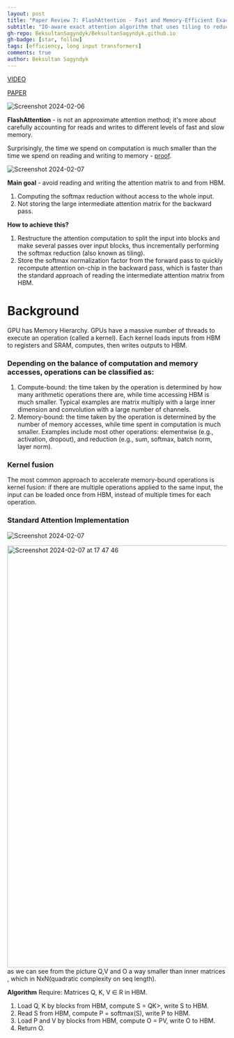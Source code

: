 ```yaml
---
layout: post
title: "Paper Review 7: FlashAttention - Fast and Memory-Efficient Exact Attention with IO-Awareness"
subtitle: "IO-aware exact attention algorithm that uses tiling to reduce the number of memory reads/writes"
gh-repo: BeksultanSagyndyk/BeksultanSagyndyk.github.io
gh-badge: [star, follow]
tags: [efficiency, long input transformers]
comments: true
author: Beksultan Sagyndyk
---
```

[VIDEO](https://www.youtube.com/live/gMOAud7hZg4?si=VTrG_Yc53011jMw-)

[PAPER](https://arxiv.org/abs/2205.14135)

![Screenshot 2024-02-06](https://github.com/BeksultanSagyndyk/BeksultanSagyndyk.github.io/assets/46630209/6ca75c46-0ab3-4910-b780-6bab0716a939)

**FlashAttention** - is not an approximate attention method; it's more about carefully accounting for reads and writes to different levels of fast and slow memory.

Surprisingly, the time we spend on computation is much smaller than the time we spend on reading and writing to memory - [proof](https://arxiv.org/abs/2007.00072).

![Screenshot 2024-02-07](https://github.com/BeksultanSagyndyk/BeksultanSagyndyk.github.io/assets/46630209/f5a57483-e7a1-4ea2-97b2-ba3a02123382)

**Main goal** - avoid reading and writing the attention matrix to and from HBM.
1. Computing the softmax reduction without access to the whole input.
2. Not storing the large intermediate attention matrix for the backward pass.

**How to achieve this?**
1. Restructure the attention computation to split the input into blocks and make several passes over input blocks, thus incrementally performing the softmax reduction (also known as tiling).
2. Store the softmax normalization factor from the forward pass to quickly recompute attention on-chip in the backward pass, which is faster than the standard approach of reading the intermediate attention matrix from HBM.

# Background
GPU has Memory Hierarchy. GPUs have a massive number of threads to execute an operation (called a kernel). Each kernel loads inputs from HBM to registers and SRAM, computes, then writes outputs to HBM.

### Depending on the balance of computation and memory accesses, operations can be classified as:

1. Compute-bound: the time taken by the operation is determined by how many arithmetic operations there are, while time accessing HBM is much smaller. Typical examples are matrix multiply with a large inner dimension and convolution with a large number of channels.
2. Memory-bound: the time taken by the operation is determined by the number of memory accesses, while time spent in computation is much smaller. Examples include most other operations: elementwise (e.g., activation, dropout), and reduction (e.g., sum, softmax, batch norm, layer norm).

### Kernel fusion
The most common approach to accelerate memory-bound operations is kernel fusion: if there are multiple operations applied to the same input, the input can be loaded once from HBM, instead of multiple times for each operation.


### Standard Attention Implementation

![Screenshot 2024-02-07](https://github.com/BeksultanSagyndyk/BeksultanSagyndyk.github.io/assets/46630209/3195bcde-6e9c-478b-a70f-9349dc1ce4e7)

<img width="966" alt="Screenshot 2024-02-07 at 17 47 46" src="https://github.com/BeksultanSagyndyk/BeksultanSagyndyk.github.io/assets/46630209/07b3313e-c4c6-4bd6-9e89-16704ec2552b">
as we can see from the picture Q,V and O a way smaller than inner matrices , which in NxN(quadratic complexity on seq length).

**Algorithm**
Require: Matrices Q, K, V ∈ R in HBM.
1. Load Q, K by blocks from HBM, compute S = QK>, write S to HBM.
2. Read S from HBM, compute P = softmax(S), write P to HBM.
3. Load P and V by blocks from HBM, compute O = PV, write O to HBM.
4. Return O.
